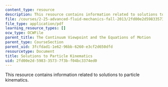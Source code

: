 ```yaml
---
content_type: resource
description: This resource contains information related to solutions to particle kinematics.
file: /courses/2-25-advanced-fluid-mechanics-fall-2013/2fd00e2d598335737f3bf04bc3374ed0_MIT2_25F13_Part_Kine_Solu.pdf
file_type: application/pdf
learning_resource_types: []
ocw_type: OCWFile
parent_title: The Continuum Viewpoint and the Equations of Motion
parent_type: CourseSection
parent_uid: 3fcfdad1-1e62-96bb-6260-e3cf2d650dfd
resourcetype: Document
title: Solutions to Particle Kinematics
uid: 2fd00e2d-5983-3573-7f3b-f04bc3374ed0
---
```

This resource contains information related to solutions to particle kinematics.